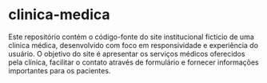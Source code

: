 # clinica-medica
Este repositório contém o código-fonte do site institucional fictício de uma clinica médica, desenvolvido com foco em responsividade e experiência do usuário. O objetivo do site é apresentar os serviços médicos oferecidos pela clínica, facilitar o contato através de formulário e fornecer informações importantes para os pacientes.
